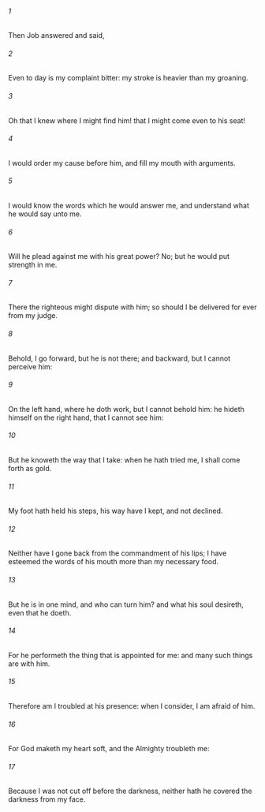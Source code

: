 ###### 1
Then Job answered and said,

###### 2
Even to day is my complaint bitter: my stroke is heavier than my groaning.

###### 3
Oh that I knew where I might find him! that I might come even to his seat!

###### 4
I would order my cause before him, and fill my mouth with arguments.

###### 5
I would know the words which he would answer me, and understand what he would say unto me.

###### 6
Will he plead against me with his great power? No; but he would put strength in me.

###### 7
There the righteous might dispute with him; so should I be delivered for ever from my judge.

###### 8
Behold, I go forward, but he is not there; and backward, but I cannot perceive him:

###### 9
On the left hand, where he doth work, but I cannot behold him: he hideth himself on the right hand, that I cannot see him:

###### 10
But he knoweth the way that I take: when he hath tried me, I shall come forth as gold.

###### 11
My foot hath held his steps, his way have I kept, and not declined.

###### 12
Neither have I gone back from the commandment of his lips; I have esteemed the words of his mouth more than my necessary food.

###### 13
But he is in one mind, and who can turn him? and what his soul desireth, even that he doeth.

###### 14
For he performeth the thing that is appointed for me: and many such things are with him.

###### 15
Therefore am I troubled at his presence: when I consider, I am afraid of him.

###### 16
For God maketh my heart soft, and the Almighty troubleth me:

###### 17
Because I was not cut off before the darkness, neither hath he covered the darkness from my face.

